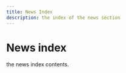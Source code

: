 ```yaml
---
title: News Index
description: the index of the news section
---
```

# News index

the news index contents.
